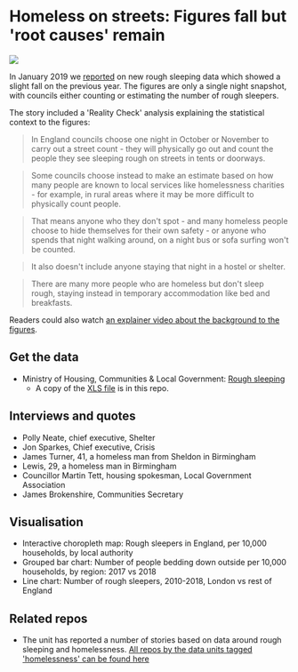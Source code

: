 # Homeless on streets: Figures fall but 'root causes' remain

![](https://ichef.bbci.co.uk/news/624/cpsprodpb/5407/production/_105411512_9a842922-4c3a-47fe-8ff6-70e0e21096f6-nc.png)

In January 2019 we [reported](https://www.bbc.co.uk/news/uk-england-47059450) on new rough sleeping data which showed a slight fall on the previous year. The figures are only a single night snapshot, with councils either counting or estimating the number of rough sleepers.

The story included a 'Reality Check' analysis explaining the statistical context to the figures: 

> In England councils choose one night in October or November to carry out a street count - they will physically go out and count the people they see sleeping rough on streets in tents or doorways.

> Some councils choose instead to make an estimate based on how many people are known to local services like homelessness charities - for example, in rural areas where it may be more difficult to physically count people.

> That means anyone who they don't spot - and many homeless people choose to hide themselves for their own safety - or anyone who spends that night walking around, on a night bus or sofa surfing won't be counted.

> It also doesn't include anyone staying that night in a hostel or shelter.

> There are many more people who are homeless but don't sleep rough, staying instead in temporary accommodation like bed and breakfasts.

Readers could also watch [an explainer video about the background to the figures](https://www.bbc.co.uk/news/av/uk-47068063/how-many-people-are-sleeping-rough-in-england).

## Get the data

* Ministry of Housing, Communities & Local Government: [Rough sleeping](https://www.gov.uk/government/collections/homelessness-statistics#rough-sleeping)
  * A copy of the [XLS file](https://github.com/BBC-Data-Unit/rough-sleeping-2019/blob/master/RS_STATS_2018_LiveTables.xlsx) is in this repo.

## Interviews and quotes

* Polly Neate, chief executive, Shelter
* Jon Sparkes, Chief executive, Crisis
* James Turner, 41, a homeless man from Sheldon in Birmingham
* Lewis, 29, a homeless man in Birmingham
* Councillor Martin Tett, housing spokesman, Local Government Association 
* James Brokenshire, Communities Secretary 

## Visualisation

* Interactive choropleth map: Rough sleepers in England, per 10,000 households, by local authority
* Grouped bar chart: Number of people bedding down outside per 10,000 households, by region: 2017 vs 2018
* Line chart: Number of rough sleepers, 2010-2018, London vs rest of England

## Related repos

* The unit has reported a number of stories based on data around rough sleeping and homelessness. [All repos by the data units tagged 'homelessness' can be found here](https://github.com/search?q=topic%3Ahomelessness+org%3ABBC-Data-Unit&type=Repositories)
